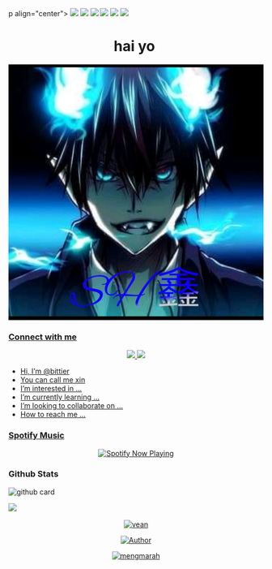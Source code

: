 p align="center">
  <img src="https://img.shields.io/badge/-JavaScript-black?style=flat-square&logo=javascript" />
  <img src="https://img.shields.io/badge/-Node.js-black?style=flat-square&logo=Node.js" />
  <img src="https://img.shields.io/badge/-HTML5-black?style=flat-square&logo=html5&logoColor=e34f26" />
  <img src="https://img.shields.io/badge/-CSS3-black?style=flat-square&logo=css3&logoColor=1572b6" />
  <img src="https://img.shields.io/badge/-Git-black?style=flat-square&logo=git" />
  <img src="https://img.shields.io/badge/-GitHub-black?style=flat-square&logo=github" /> <br>
</p>




<h1 align="center">hai yo <img src="https://github.com/YuzzuKamiyaka/image/blob/main/Kanna%20-%20eyes%20on%20you.gif" style="border-radius:5;" width="45px" alt=""><br></h1>
<a href="https://youtube.com/channel/UCWNYdNxhx4yhv6AWbyuQSrg"><img align="center" height="auto" src="https://github.com/bittier/image/blob/main/logo.jpeg" />

### Connect with me 
<p align="center">
  <a href="https://instagram.com/azkan_e"><img src="https://img.shields.io/badge/Instagram-E4405F?style=for-the-badge&logo=instagram&logoColor=white"/> 
  <a href="https://wa.me/6281649175378"><img src="https://img.shields.io/badge/WhatsApp-25D366?style=for-the-badge&logo=whatsapp&logoColor=white" /><br>








-  Hi, I’m @bittier
-  You can call me xin
-  I’m interested in ...
-  I’m currently learning ...
-  I’m looking to collaborate on ...
-  How to reach me ...


### Spotify Music

<p align="center">
  <a href="https://open.spotify.com/track/4bNvS25ZVMCvLHEUV87mp4?si=yb1PaPVnRgiTYedy8r6i_g&utm_source=copy-link&context=spotify%3Aplaylist%3A37i9dQZF1EIVoBTSiHHsdx&dl_branch=1" target="_blank"><img src="https://now-playing-on-spotify.vercel.app/api/spotify" alt="Spotify Now Playing" width="350"/></a>
</p>



### Github Stats 

![github card](https://github-readme-stats.vercel.app/api?username=Azbot&show_icons=true&theme=radical)

![](https://github-profile-summary-cards.vercel.app/api/cards/profile-details?username=Kapten&theme=monokai)






</div>

<p align="center">
<a href="##"><img title="vean" src="https://img.shields.io/static/v1?label=package&message=Xin&color=pink"></a>
</p>
<p align="center">
  <a href="https://github.com/bittier"><img title="Author" src="https://img.shields.io/badge/Author-Kapten-green.svg?style=for-the-badge&logo=github" /></a>
</p>
<p align="center">
<a href="#"><img title="mengmarah" src="https://img.shields.io/static/v1?label=CREATOR&message=SHxin&color=blue"></a>
</p>

<!---
bittier/bittier is a ✨ special ✨ repository because its `README.md` (this file) appears on your GitHub profile.
You can click the Preview link to take a look at your changes.
--->
